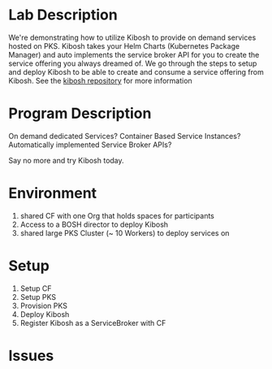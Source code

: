 # Lab Description

We're demonstrating how to utilize Kibosh to provide on demand services hosted on PKS. Kibosh takes your Helm Charts (Kubernetes Package Manager) and auto implements the service broker API for you to create the service offering you always dreamed of. We go through the steps to setup and deploy Kibosh to be able to create and consume a service offering from Kibosh.  See the [kibosh repository](https://github.com/cf-platform-eng/kibosh) for more information

# Program Description
On demand dedicated Services?
Container Based Service Instances?
Automatically implemented Service Broker APIs?

Say no more and try Kibosh today.


# Environment

  1. shared CF with one Org that holds spaces for participants
  2. Access to a BOSH director to deploy Kibosh
  3. shared large PKS Cluster (~ 10 Workers) to deploy services on

# Setup
1. Setup CF
2. Setup PKS
3. Provision PKS
4. Deploy Kibosh
5. Register Kibosh as a ServiceBroker with CF

# Issues
